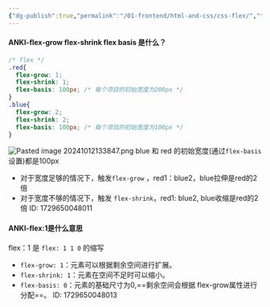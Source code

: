 ```yaml
---
{"dg-publish":true,"permalink":"/01-frontend/html-and-css/css-flex/","title":"flex 基础使用","created":"2024-10-23T10:20:48.000+08:00","updated":"2024-10-23T10:20:48.000+08:00"}
---
```


#### ANKI-flex-grow flex-shrink flex basis 是什么？
```css
/* flex */
.red{
  flex-grow: 1;
  flex-shrink: 1;
  flex-basis: 100px; /* 每个项目的初始宽度为200px */
}
.blue{
  flex-grow: 2;
  flex-shrink: 2;
  flex-basis: 100px; /* 每个项目的初始宽度为100px */
}
```
![Pasted image 20241012133847.png](/img/user/attachments/Pasted%20image%2020241012133847.png)
blue 和 red 的初始宽度(通过`flex-basis`设置)都是100px
+ 对于宽度足够的情况下，触发`flex-grow` ，red1：blue2，blue拉伸是red的2倍
+ 对于宽度不够的情况下，触发 `flex-shrink`，red1: blue2, blue收缩是red的2倍
ID: 1729650048011

#### ANKI-flex:1是什么意思
flex：1 是 `flex: 1 1 0` 的缩写
+ `flex-grow: 1`：元素可以根据剩余空间进行扩展。
+ `flex-shrink: 1`：元素在空间不足时可以缩小。
+ `flex-basis: 0`：元素的基础尺寸为0,==剩余空间会根据 flex-grow属性进行分配==。
ID: 1729650048013

